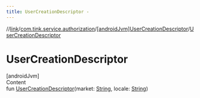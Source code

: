 ```yaml
---
title: UserCreationDescriptor -
---
```

//[link](../../index.md)/[com.tink.service.authorization](../index.md)/[[androidJvm]UserCreationDescriptor](index.md)/[UserCreationDescriptor](-user-creation-descriptor.md)



# UserCreationDescriptor  
[androidJvm]  
Content  
fun [UserCreationDescriptor](-user-creation-descriptor.md)(market: [String](https://kotlinlang.org/api/latest/jvm/stdlib/kotlin/-string/index.html), locale: [String](https://kotlinlang.org/api/latest/jvm/stdlib/kotlin/-string/index.html))  



